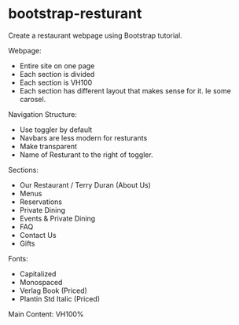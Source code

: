 # bootstrap-resturant
Create a restaurant webpage using Bootstrap tutorial.

Webpage:
- Entire site on one page
- Each section is divided
- Each section is VH100
- Each section has different layout that makes sense for it. Ie some carosel.


Navigation Structure:
- Use toggler by default
- Navbars are less modern for resturants
- Make transparent
- Name of Resturant to the right of toggler.

Sections:
- Our Restaurant / Terry Duran (About Us)
- Menus
- Reservations
- Private Dining
- Events & Private Dining
- FAQ
- Contact Us
- Gifts



Fonts:
- Capitalized
- Monospaced 
- Verlag Book (Priced)
- Plantin Std Italic (Priced)


Main Content:
VH100%